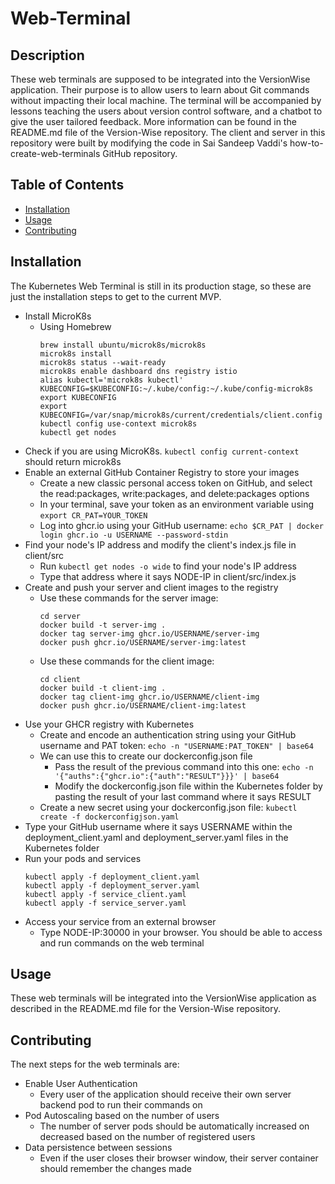 # Web-Terminal

## Description
These web terminals are supposed to be integrated into the VersionWise application. Their purpose is to allow users to learn about Git commands without impacting their local machine. The terminal will be accompanied by lessons teaching the users about version control software, and a chatbot to give the user tailored feedback. More information can be found in the README.md file of the Version-Wise repository.
The client and server in this repository were built by modifying the code in Sai Sandeep Vaddi's how-to-create-web-terminals GitHub repository.

## Table of Contents
- [Installation](#installation)
- [Usage](#usage)
- [Contributing](#contributing)

## Installation
The Kubernetes Web Terminal is still in its production stage, so these are just the installation steps to get to the current MVP.
- Install MicroK8s
  - Using Homebrew
    ``` 
    brew install ubuntu/microk8s/microk8s
    microk8s install
    microk8s status --wait-ready
    microk8s enable dashboard dns registry istio
    alias kubectl='microk8s kubectl'
    KUBECONFIG=$KUBECONFIG:~/.kube/config:~/.kube/config-microk8s
    export KUBECONFIG
    export KUBECONFIG=/var/snap/microk8s/current/credentials/client.config
    kubectl config use-context microk8s
    kubectl get nodes
    ```
- Check if you are using MicroK8s. 
   ``` kubectl config current-context ``` should return microk8s
- Enable an external GitHub Container Registry to store your images
  - Create a new classic personal access token on GitHub, and select the read:packages, write:packages, and delete:packages options
  - In your terminal, save your token as an environment variable using ```export CR_PAT=YOUR_TOKEN```
  - Log into ghcr.io using your GitHub username: ```echo $CR_PAT | docker login ghcr.io -u USERNAME --password-stdin```
- Find your node's IP address and modify the client's index.js file in client/src
  - Run ```kubectl get nodes -o wide``` to find your node's IP address
  - Type that address where it says NODE-IP in client/src/index.js
- Create and push your server and client images to the registry 
  - Use these commands for the server image:
    ``` 
    cd server
    docker build -t server-img .
    docker tag server-img ghcr.io/USERNAME/server-img
    docker push ghcr.io/USERNAME/server-img:latest
    ```
  - Use these commands for the client image:
    ```
    cd client
    docker build -t client-img .
    docker tag client-img ghcr.io/USERNAME/client-img
    docker push ghcr.io/USERNAME/client-img:latest
    ```
- Use your GHCR registry with Kubernetes
  - Create and encode an authentication string using your GitHub username and PAT token: ```echo -n "USERNAME:PAT_TOKEN" | base64```
  - We can use this to create our dockerconfig.json file
    - Pass the result of the previous command into this one: ```echo -n  '{"auths":{"ghcr.io":{"auth":"RESULT"}}}' | base64```
    - Modify the dockerconfig.json file within the Kubernetes folder by pasting the result of your last command where it says RESULT
  - Create a new secret using your dockerconfig.json file: ```kubectl create -f dockerconfigjson.yaml```
- Type your GitHub username where it says USERNAME within the deployment_client.yaml and deployment_server.yaml files in the Kubernetes folder
- Run your pods and services
  ```
  kubectl apply -f deployment_client.yaml
  kubectl apply -f deployment_server.yaml
  kubectl apply -f service_client.yaml
  kubectl apply -f service_server.yaml
  ```
- Access your service from an external browser
  - Type NODE-IP:30000 in your browser. You should be able to access and run commands on the web terminal

## Usage
These web terminals will be integrated into the VersionWise application as described in the README.md file for the Version-Wise repository.

## Contributing
The next steps for the web terminals are:
- Enable User Authentication
  - Every user of the application should receive their own server backend pod to run their commands on
- Pod Autoscaling based on the number of users
  - The number of server pods should be automatically increased on decreased based on the number of registered users
- Data persistence between sessions
  - Even if the user closes their browser window, their server container should remember the changes made